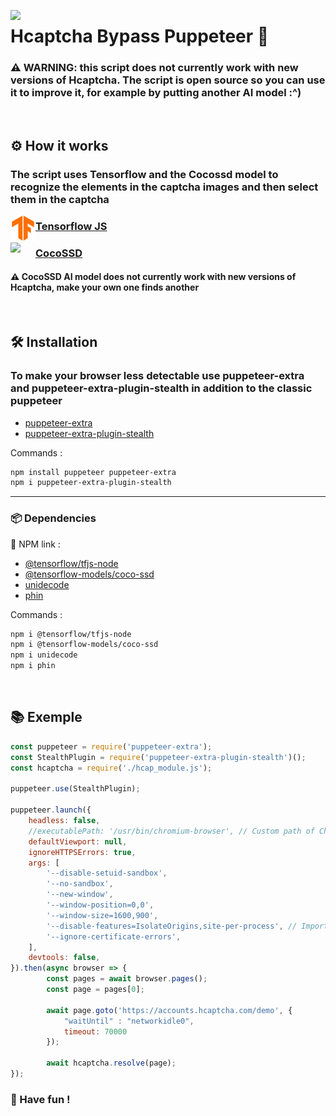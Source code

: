 <p>
    <img width="80" align="left" src="https://cdn.worldvectorlogo.com/logos/hcaptcha-2-2.svg">
    <h1>Hcaptcha Bypass Puppeteer 🤖</h1>
</p>

<h3>⚠ WARNING: this script does not currently work with new versions of Hcaptcha. The script is open source so you can use it to improve it, for example by putting another AI model :^)</h3>

<br>

<h2>⚙ How it works</h2>
<h3>The script uses Tensorflow and the Cocossd model to recognize the elements in the captcha images and then select them in the captcha</h3>

<img width="40" align="left" src="https://raw.githubusercontent.com/devicons/devicon/master/icons/tensorflow/tensorflow-original.svg">
<h3> <a href="https://github.com/tensorflow/tfjs">Tensorflow JS</a> </h3>


<img width="40" align="left" src="https://img.icons8.com/color-glass/512/experiment-trial.png">
<h3> <a href="https://github.com/tensorflow/tfjs-models/tree/master/coco-ssd">CocoSSD</a> </h3>

<h4>⚠ CocoSSD AI model does not currently work with new versions of Hcaptcha, make your own one finds another</h4>
<br>

<h2>🛠 Installation</h2>

<h3>To make your browser less detectable use puppeteer-extra and puppeteer-extra-plugin-stealth in addition to the classic puppeteer </h3>

- [puppeteer-extra](https://www.npmjs.com/package/puppeteer-extra)
- [puppeteer-extra-plugin-stealth](https://www.npmjs.com/package/puppeteer-extra-plugin-stealth)

Commands : 

```bash
npm install puppeteer puppeteer-extra
npm i puppeteer-extra-plugin-stealth
```

-----

<h3>📦 Dependencies</h3>

🔗 NPM link :
 - [@tensorflow/tfjs-node](https://www.npmjs.com/package/@tensorflow/tfjs-node)
 - [@tensorflow-models/coco-ssd](https://www.npmjs.com/package/@tensorflow-models/coco-ssd)
 - [unidecode](https://www.npmjs.com/package/unidecode)
 - [phin](https://www.npmjs.com/package/phin)

Commands : 
```bash
npm i @tensorflow/tfjs-node
npm i @tensorflow-models/coco-ssd
npm i unidecode
npm i phin
```
<br>


<h2>📚 Exemple</h2>

```js
const puppeteer = require('puppeteer-extra');
const StealthPlugin = require('puppeteer-extra-plugin-stealth')();
const hcaptcha = require('./hcap_module.js');

puppeteer.use(StealthPlugin);

puppeteer.launch({ 
    headless: false,
    //executablePath: '/usr/bin/chromium-browser', // Custom path of Chromium
    defaultViewport: null,
    ignoreHTTPSErrors: true,
    args: [
        '--disable-setuid-sandbox',
        '--no-sandbox',
        '--new-window',
        '--window-position=0,0',
        '--window-size=1600,900',
        '--disable-features=IsolateOrigins,site-per-process', // Important argument to get the contents of the captcha iframe
        '--ignore-certificate-errors',
    ],
    devtools: false,
}).then(async browser => {
        const pages = await browser.pages();
        const page = pages[0];

        await page.goto('https://accounts.hcaptcha.com/demo', {
            "waitUntil" : "networkidle0",
            timeout: 70000
        });

        await hcaptcha.resolve(page);
});
```

<h3>🎈 Have fun !</h3>
